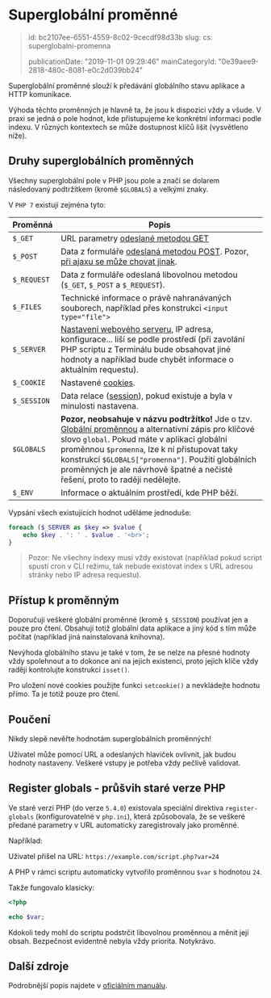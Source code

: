 Superglobální proměnné
======================

> id: bc2107ee-6551-4559-8c02-9cecdf98d33b
> slug:
> 	cs: superglobalni-promenna
> 
> publicationDate: "2019-11-01 09:29:46"
> mainCategoryId: "0e39aee9-2818-480c-8081-e0c2d039bb24"

Superglobální proměnné slouží k předávání globálního stavu aplikace a HTTP komunikace.

Výhoda těchto proměnných je hlavně ta, že jsou k dispozici vždy a všude. V praxi se jedná o pole hodnot, kde přistupujeme ke konkrétní informaci podle indexu. V různých kontextech se může dostupnost klíčů lišit (vysvětleno níže).

Druhy superglobálních proměnných
--------------------------------

Všechny superglobální pole v PHP jsou pole a značí se dolarem následovaný podtržítkem (kromě `$GLOBALS`) a velkými znaky.

V `PHP 7` existují zejména tyto:

| Proměnná    | Popis |
|-------------|-------|
| `$_GET`     | URL parametry <a href="/metody-odesilani-dat">odeslané metodou GET</a>
| `$_POST`    | Data z formuláře <a href="/metody-odesilani-dat">odeslaná metodou POST</a>. Pozor, <a href="/ajax-post">při ajaxu se může chovat jinak</a>.
| `$_REQUEST` | Data z formuláře odeslaná libovolnou metodou (`$_GET`, `$_POST` a `$_REQUEST`).
| `$_FILES`   | Technické informace o právě nahranávaných souborech, například přes konstrukci `<input type="file">`
| `$_SERVER`  | <a href="/info">Nastavení webového serveru</a>, IP adresa, konfigurace... liší se podle prostředí (při zavolání PHP scriptu z Terminálu bude obsahovat jiné hodnoty a například bude chybět informace o aktuálním requestu).
| `$_COOKIE`  | Nastavené <a href="/cookies">cookies</a>.
| `$_SESSION` | Data relace (<a href="/sessions">session</a>), pokud existuje a byla v minulosti nastavena.
| `$GLOBALS ` | **Pozor, neobsahuje v názvu podtržítko!** Jde o tzv. <a href="globalni-promenna">Globální proměnnou</a> a alternativní zápis pro klíčové slovo `global`. Pokud máte v aplikaci globální proměnnou `$promenna`, lze k ní přistupovat taky konstrukcí `$GLOBALS["promenna"]`. Použití globálních proměnných je ale návrhově špatné a nečisté řešení, proto to raději nedělejte.
| `$_ENV`     | Informace o aktuálním prostředí, kde PHP běží.

Vypsání všech existujících hodnot uděláme jednoduše:

```php
foreach ($_SERVER as $key => $value {
	echo $key . ': ' . $value . '<br>';
}
```

> Pozor: Ne všechny indexy musí vždy existovat (například pokud script spustí cron v CLI režimu, tak nebude existovat index s URL adresou stránky nebo IP adresa requestu).

Přístup k proměnným
-------------------

Doporučuji veškeré globální proměnné (kromě `$_SESSION`) používat jen a pouze pro čtení. Obsahují totiž globální data aplikace a jiný kód s tím může počítat (například jiná nainstalovaná knihovna).

Nevýhoda globálního stavu je také v tom, že se nelze na přesné hodnoty vždy spolehnout a to dokonce ani na jejich existenci, proto jejich klíče vždy raději kontrolujte konstrukcí `isset()`.

Pro uložení nové cookies použijte funkci `setcookie()` a nevkládejte hodnotu přímo. Ta je totiž pouze pro čtení.

Poučení
-------

Nikdy slepě nevěřte hodnotám superglobálních proměnných!

Uživatel může pomocí URL a odeslaných hlaviček ovlivnit, jak budou hodnoty nastaveny. Veškeré vstupy je potřeba vždy pečlivě validovat.

Register globals - průšvih staré verze PHP
------------------------------------------

Ve staré verzi PHP (do verze `5.4.0`) existovala speciální direktiva `register-globals` (konfigurovatelné v `php.ini`), která způsobovala, že se veškeré předané parametry v URL automaticky zaregistrovaly jako proměnné.

Například:

Uživatel přišel na URL: `https://example.com/script.php?var=24`

A PHP v rámci scriptu automaticky vytvořilo proměnnou `$var` s hodnotou `24`.

Takže fungovalo klasicky:

```php
<?php

echo $var;
```

Kdokoli tedy mohl do scriptu podstrčit libovolnou proměnnou a měnit její obsah. Bezpečnost evidentně nebyla vždy priorita. Notykrávo.

Další zdroje
------------

Podrobnější popis najdete v <a href="https://www.php.net/manual/en/language.variables.superglobals.php">oficiálním manuálu</a>.
